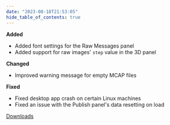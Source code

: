 ```yaml
---
date: "2023-08-18T21:53:05"
hide_table_of_contents: true
---
```

**Added**

- Added font settings for the Raw Messages panel
- Added support for raw images' `step` value in the 3D panel

**Changed**
- Improved warning message for empty MCAP files

**Fixed**
- Fixed desktop app crash on certain Linux machines
- Fixed an issue with the Publish panel's data resetting on load

<!-- truncate -->
[Downloads](https://github.com/foxglove/studio/releases/tag/v1.67.0)
